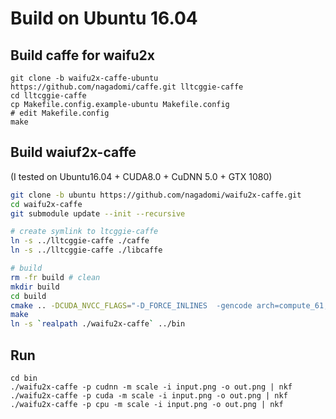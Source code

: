 # Build on Ubuntu 16.04

## Build caffe for waifu2x

```
git clone -b waifu2x-caffe-ubuntu https://github.com/nagadomi/caffe.git lltcggie-caffe
cd lltcggie-caffe
cp Makefile.config.example-ubuntu Makefile.config
# edit Makefile.config
make
```

## Build waiuf2x-caffe

(I tested on Ubuntu16.04 + CUDA8.0 + CuDNN 5.0 + GTX 1080)

```sh
git clone -b ubuntu https://github.com/nagadomi/waifu2x-caffe.git
cd waifu2x-caffe
git submodule update --init --recursive

# create symlink to ltcggie-caffe
ln -s ../lltcggie-caffe ./caffe
ln -s ../lltcggie-caffe ./libcaffe

# build
rm -fr build # clean
mkdir build
cd build
cmake .. -DCUDA_NVCC_FLAGS="-D_FORCE_INLINES  -gencode arch=compute_61,code=sm_61 " # sm_61 is for GTX1080
make
ln -s `realpath ./waifu2x-caffe` ../bin
```

## Run
```
cd bin
./waifu2x-caffe -p cudnn -m scale -i input.png -o out.png | nkf
./waifu2x-caffe -p cuda -m scale -i input.png -o out.png | nkf
./waifu2x-caffe -p cpu -m scale -i input.png -o out.png | nkf
```
